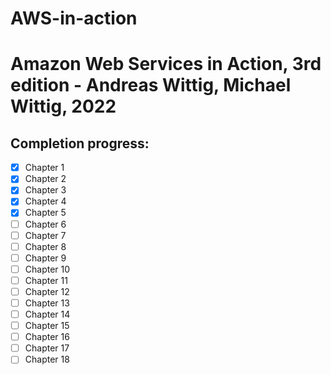 # AWS-in-action
# Amazon Web Services in Action, 3rd edition - Andreas Wittig, Michael Wittig, 2022
## Completion progress:
- [x] Chapter 1
- [x] Chapter 2
- [x] Chapter 3
- [x] Chapter 4
- [x] Chapter 5
- [ ] Chapter 6
- [ ] Chapter 7
- [ ] Chapter 8
- [ ] Chapter 9
- [ ] Chapter 10
- [ ] Chapter 11
- [ ] Chapter 12
- [ ] Chapter 13
- [ ] Chapter 14
- [ ] Chapter 15
- [ ] Chapter 16
- [ ] Chapter 17
- [ ] Chapter 18